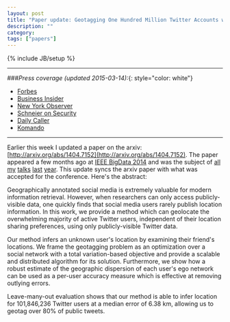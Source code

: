 ```yaml
---
layout: post
title: "Paper update: Geotagging One Hundred Million Twitter Accounts with Total Variation Minimization"
description: ""
category:
tags: ["papers"]
---
```

{% include JB/setup %}

***

###*Press coverage (updated 2015-03-14):*{: style="color: white"}

+ [Forbes](www.forbes.com/sites/thomasbrewster/2015/03/07/twitter-location-can-be-determined-through-friends/)
+ [Business Insider](http://www.businessinsider.com/twitter-location-research-at-mentions-cornell-2015-3)
+ [New York Observer](http://observer.com/2015/03/you-dont-have-to-geotag-your-tweets-to-give-away-your-location/)
+ [Schneier on Security](https://www.schneier.com/blog/archives/2015/03/geotagging_twit.html)
+ [Daily Caller](http://dailycaller.com/2015/03/06/how-your-tweets-can-reveal-your-real-location/)
+ [Komando](http://www.komando.com/happening-now/299085/forget-gps-hackers-can-pinpoint-your-exact-location-using-social-media/all)

***

Earlier this week I updated a paper on the arxiv: [http://arxiv.org/abs/1404.7152](http://arxiv.org/abs/1404.7152). The paper appeared a few months ago at [IEEE BigData 2014](http://cci.drexel.edu/bigdata/bigdata2014/) and was the subject of [all](http://papyrus.math.ucla.edu/seminars/display.php?&id=831425
) [my](http://calendar.ics.uci.edu/event.php?calendar=1&category=&event=1386&date=2015-01-16) [talks](http://wwwcontent.cs.ucr.edu/department/eventlookup/491
) [last](http://myweb.lmu.edu/yma/LMUMathSeminar.htm
) [year](http://web.csulb.edu/depts/math/?q=node/36
).  This update syncs the arxiv paper with what was accepted for the conference. Here's the abstract:

Geographically annotated social media is extremely valuable for modern information retrieval. However, when researchers can only access publicly-visible data, one quickly finds that social media users rarely publish location information. In this work, we provide a method which can geolocate the overwhelming majority of active Twitter users, independent of their location sharing preferences, using only publicly-visible Twitter data.

Our method infers an unknown user's location by examining their friend's locations. We frame the geotagging problem as an optimization over a social network with a total variation-based objective and provide a scalable and distributed algorithm for its solution. Furthermore, we show how a robust estimate of the geographic dispersion of each user's ego network can be used as a per-user accuracy measure which is effective at removing outlying errors.

Leave-many-out evaluation shows that our method is able to infer location for 101,846,236 Twitter users at a median error of 6.38 km, allowing us to geotag over 80% of public tweets.
